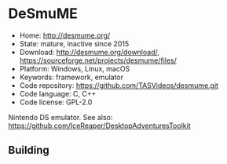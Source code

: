 # DeSmuME

- Home: http://desmume.org/
- State: mature, inactive since 2015
- Download: http://desmume.org/download/, https://sourceforge.net/projects/desmume/files/
- Platform: Windows, Linux, macOS
- Keywords: framework, emulator
- Code repository: https://github.com/TASVideos/desmume.git
- Code language: C, C++
- Code license: GPL-2.0

Nintendo DS emulator.
See also: https://github.com/IceReaper/DesktopAdventuresToolkit

## Building
